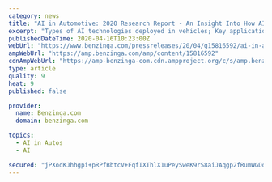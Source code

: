 ```yaml
---
category: news
title: "AI in Automotive: 2020 Research Report - An Insight Into How AI is Likely to Open Up New Opportunities for OEMs in the Near Future"
excerpt: "Types of AI technologies deployed in vehicles; Key application areas of AI within the automotive value chain - Use case examples; Companies that are actively involved in the devel"
publishedDateTime: 2020-04-16T10:23:00Z
webUrl: "https://www.benzinga.com/pressreleases/20/04/g15816592/ai-in-automotive-2020-research-report-an-insight-into-how-ai-is-likely-to-open-up-new-opportunitie"
ampWebUrl: "https://amp.benzinga.com/amp/content/15816592"
cdnAmpWebUrl: "https://amp-benzinga-com.cdn.ampproject.org/c/s/amp.benzinga.com/amp/content/15816592"
type: article
quality: 9
heat: 9
published: false

provider:
  name: Benzinga.com
  domain: benzinga.com

topics:
  - AI in Autos
  - AI

secured: "jPXodKJhhgpi+pRPfBbtcV+FqfIXThlX1uPeySweK9rS8aiJAqgp2fRumWGDd1r35vsaHiWgSMvnTb5iXX1bCEoub3hBB3Zob3SMjEbIsR3Jtk/ryChh3s2MSjVNcTck2opnpaAyzhF/7BHek1XLyUpCpKVVKlJpQSUfw3ndnzaVqVL/3G5rSuzaSi5hmzoYQ1JNvmXUQvE8FnBYwbm73AzPDvXlHlZt2Y7MV/i22nNhcLzn/TESY65zFPe62e781/B5gGY3ZED8/iYoklbQdOeHGmB/pOYS1UUWI7iSmxQb0ptM/ETOLqhdm2rVIthq;5+/bleDnsNuemffy1iK+Bw=="
---
```


